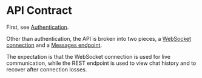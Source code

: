 # API Contract

First, see [Authentication](authentication.md).

Other than authentication, the API is broken into two pieces, a [WebSocket connection](websocket.md) and a [Messages endpoint](messages.md).

The expectation is that the WebSocket connection is used for live communication, while the REST endpoint is used to view chat history and to recover after connection losses.
